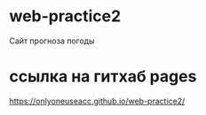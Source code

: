 # web-practice2
Сайт прогноза погоды

# ссылка на гитхаб pages
https://onlyoneuseacc.github.io/web-practice2/
